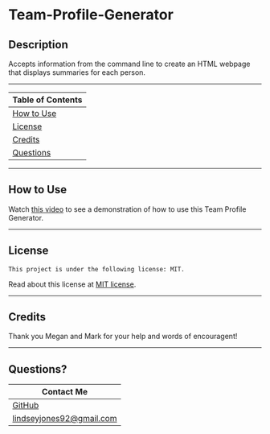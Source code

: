 # Team-Profile-Generator

## Description

Accepts information from the command line to create an HTML webpage that displays summaries for each person.

---

| Table of Contents       |
| ----------------------- |
| [How to Use](#usage)    |
| [License](#license)     |
| [Credits](#credits)     |
| [Questions](#questions) |

---

## How to Use

Watch [this video](https://www.loom.com/share/bc7ecb8305c34bfd8152da46b712dcdf) to see a demonstration of how to use this Team Profile Generator.

---

## License

    This project is under the following license: MIT.

Read about this license at [MIT license](https://choosealicense.com/licenses/).

---

## Credits

Thank you Megan and Mark for your help and words of encouragent!

---

## Questions?

| Contact Me                                   |
| -------------------------------------------- |
| [GitHub](https://www.github.com/L-Jones-hub) |
| lindseyjones92@gmail.com                     |
